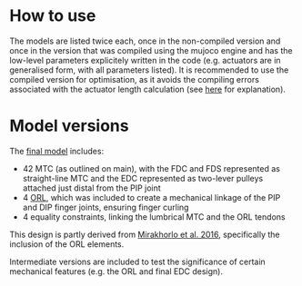 # How to use

The models are listed twice each, once in the non-compiled version and once in the version that was compiled using the mujoco engine and has the low-level parameters explicitely written in the code (e.g. actuators are in generalised form, with all parameters listed).
It is recommended to use the compiled version for optimisation, as it avoids the compiling errors associated with the actuator length calculation (see [here](https://mujoco.readthedocs.io/en/stable/modeling.html?highlight=length#actuator-length-range) for explanation).

# Model versions

The [final model](models/final_model_from_mjc.xml) includes:

- 42 MTC (as outlined on main), with the FDC and FDS represented as straight-line MTC and the EDC represented as two-lever pulleys attached just distal from the PIP joint
- 4 [ORL](https://www.ncbi.nlm.nih.gov/pmc/articles/PMC3977782/), which was included to create a mechanical linkage of the PIP and DIP finger joints, ensuring finger curling
- 4 equality constraints, linking the lumbrical MTC and the ORL tendons

This design is partly derived from [Mirakhorlo et al. 2016](https://doi.org/10.1080/23335432.2016.1191373), specifically the inclusion of the ORL elements.

Intermediate versions are included to test the significance of certain mechanical features (e.g. the ORL and final EDC design). 
